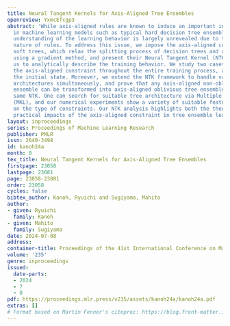 ```yaml
---
title: Neural Tangent Kernels for Axis-Aligned Tree Ensembles
openreview: YxmcEfcgp3
abstract: 'While axis-aligned rules are known to induce an important inductive bias
  in machine learning models such as typical hard decision tree ensembles, theoretical
  understanding of the learning behavior is largely unrevealed due to the discrete
  nature of rules. To address this issue, we impose the axis-aligned constraint on
  soft trees, which relax the splitting process of decision trees and are trained
  using a gradient method, and present their Neural Tangent Kernel (NTK), which enables
  us to analytically describe the training behavior. We study two cases: imposing
  the axis-aligned constraint throughout the entire training process, and only at
  the initial state. Moreover, we extend the NTK framework to handle various tree
  architectures simultaneously, and prove that any axis-aligned non-oblivious tree
  ensemble can be transformed into axis-aligned oblivious tree ensembles with the
  same NTK. One can search for suitable tree architecture via Multiple Kernel Learning
  (MKL), and our numerical experiments show a variety of suitable features depending
  on the type of constraints. Our NTK analysis highlights both the theoretical and
  practical impacts of the axis-aligned constraint in tree ensemble learning.'
layout: inproceedings
series: Proceedings of Machine Learning Research
publisher: PMLR
issn: 2640-3498
id: kanoh24a
month: 0
tex_title: Neural Tangent Kernels for Axis-Aligned Tree Ensembles
firstpage: 23058
lastpage: 23081
page: 23058-23081
order: 23058
cycles: false
bibtex_author: Kanoh, Ryuichi and Sugiyama, Mahito
author:
- given: Ryuichi
  family: Kanoh
- given: Mahito
  family: Sugiyama
date: 2024-07-08
address:
container-title: Proceedings of the 41st International Conference on Machine Learning
volume: '235'
genre: inproceedings
issued:
  date-parts:
  - 2024
  - 7
  - 8
pdf: https://proceedings.mlr.press/v235/assets/kanoh24a/kanoh24a.pdf
extras: []
# Format based on Martin Fenner's citeproc: https://blog.front-matter.io/posts/citeproc-yaml-for-bibliographies/
---
```

